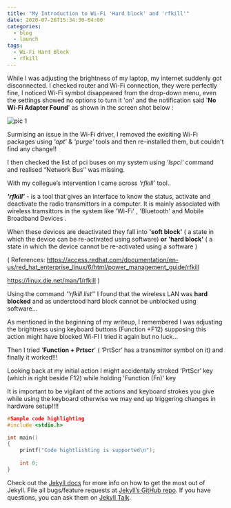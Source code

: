 ```yaml
---
title: "My Introduction to Wi-Fi 'Hard block' and 'rfkill'"
date: 2020-07-26T15:34:30-04:00
categories:
  - blog
  - launch
tags:
  - Wi-Fi Hard Block
  - rfkill
---
```


  While I was adjusting the brightness of my laptop, my internet suddenly got disconnected.  I checked router and Wi-Fi connection, they were perfectly fine,  I noticed Wi-Fi symbol disappeared from the drop-down menu, even the settings showed no options to turn it 'on'  and the notification said '**No Wi-Fi Adapter Found**' as shown in the screen shot below : 



![pic 1](https://user-images.githubusercontent.com/42797168/86515763-07b5f500-be39-11ea-8de8-df6503c4a7f6.png)

Surmising an issue in the Wi-Fi driver, I removed the exisiting Wi-Fi packages using  _'apt'_ & _'purge'_ tools and then re-installed them, but couldn't find any change!!

I then checked the list of pci buses on my system using _'lspci'_ command and  realised  “Network Bus’’ was missing. 

With my collegue’s intervention I came across _‘rfkill’_ tool..

**_'rfkill'_** - is a tool that gives an interface to know the status, activate and deactivate the radio transmittors in a computer.
It is mainly associated with wireless tramsittors in the system like 'Wi-Fi' , 'Bluetooth' and Mobile Broadband Devices .

When these devices are deactivated they fall into **'soft block'** ( a state in which the device can be re-activated using software) **or**  **'hard block'** ( a state in which the device cannot be re-activated using a software ) 

( References:
 https://access.redhat.com/documentation/en-us/red_hat_enterprise_linux/6/html/power_management_guide/rfkill

https://linux.die.net/man/1/rfkill )

Using the command _''rfkill list''_  I found that the wireless LAN was **hard blocked** and as understood hard block cannot be unblocked using software...

As mentioned in the beginning of my writeup,  I remembered I was adjusting the brightness using keyboard buttons (Function +F12) supposing this action might have blocked Wi-FI I tried it again but no luck...

Then I tried '**Function + Prtscr**' ( ‘PrtScr’ has a transmittor symbol on it)  and finally it worked!!!

 Looking back at my initial action I might accidentally stroked ‘PrtScr’ key (which is right beside F12) while holding 'Function (Fn)' key

It is important to be vigilant of the actions and keyboard strokes you give while using the keyboard otherwise we may end up triggering changes in hardware setup!!!!
```c
#Sample code highlighting
#include <stdio.h>

int main()
{
    printf("Code hightlishting is supported\n");
    
    int 0;
}
```

Check out the [Jekyll docs][jekyll-docs] for more info on how to get the most out of Jekyll. File all bugs/feature requests at [Jekyll’s GitHub repo][jekyll-gh]. If you have questions, you can ask them on [Jekyll Talk][jekyll-talk].

[jekyll-docs]:    https://jekyllrb.com/docs/home
[jekyll-gh]:      https://github.com/jekyll/jekyll
[jekyll-talk]:    https://talk.jekyllrb.com/
[pvjournal]:      https://pvjournal.github.io/
[project-vikram]: https://projectvikram.github.io/
